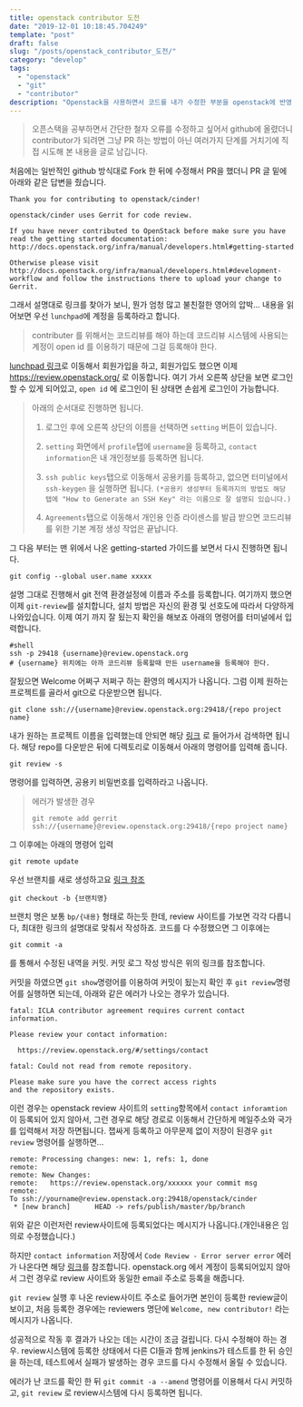 ```yaml
---
title: openstack contributor 도전
date: "2019-12-01 10:18:45.704249"
template: "post"
draft: false
slug: "/posts/openstack_contributor_도전/"
category: "develop"
tags:
  - "openstack"
  - "git"
  - "contributor"
description: "Openstack을 사용하면서 코드를 내가 수정한 부분을 openstack에 반영 했던것에 대한 정리글입니다."
---
```


>오픈스택을 공부하면서 간단한 철자 오류를 수정하고 싶어서 github에 올렸더니 contributor가 되려면 그냥 PR 하는 방법이 아닌 여러가지 단계를 거치기에 직접 시도해 본 내용을 글로 남깁니다.

처음에는 일반적인 github 방식대로 Fork 한 뒤에 수정해서 PR을 했더니 PR 글 밑에 아래와 같은 답변을 줬습니다.

```
Thank you for contributing to openstack/cinder!

openstack/cinder uses Gerrit for code review.

If you have never contributed to OpenStack before make sure you have read the getting started documentation: http://docs.openstack.org/infra/manual/developers.html#getting-started

Otherwise please visit http://docs.openstack.org/infra/manual/developers.html#development-workflow and follow the instructions there to upload your change to Gerrit.
````

그래서 설명대로 링크를 찾아가 보니, 뭔가 엄청 많고 불친절한 영어의 압박...
내용을 읽어보면 우선 `lunchpad`에 계정을 등록하라고 합니다.

>contributer 를 위해서는 코드리뷰를 해야 하는데 코드리뷰 시스템에 사용되는 계정이 open id 를 이용하기 때문에 그걸 등록해야 한다.

[lunchpad 링크](https://login.launchpad.net)로 이동해서 회원가입을 하고, 회원가입도 했으면 이제 https://review.openstack.org/ 로 이동합니다.
여기 가서 오른쪽 상단을 보면 로그인 할 수 있게 되어있고, `open id` 에 로그인이 된 상태면 손쉽게 로그인이 가능합니다.

> 아래의 순서대로 진행하면 됩니다.
> 1. 로그인 후에 오른쪽 상단의 이름을 선택하면 `setting` 버튼이 있습니다.
> 2. `setting` 화면에서 `profile`탭에 `username`을 등록하고, `contact information`은 내 개인정보를 등록하면 됩니다.
> 3. `ssh public keys`탭으로 이동해서 공용키를 등록하고, 없으면 터미널에서 `ssh-keygen` 을 실행하면 됩니다.
> `(*공용키 생성부터 등록까지의 방법도 해당 탭에 "How to Generate an SSH Key" 라는 이름으로 잘 설명되 있습니다.)`
>
> 4. `Agreements`탭으로 이동해서 개인용 인증 라이센스를 발급 받으면 코드리뷰를 위한 기본 계정 생성 작업은 끝납니다.


그 다음 부터는 맨 위에서 나온 getting-started 가이드를 보면서 다시 진행하면 됩니다.
```shell
git config --global user.name xxxxx
```
설명 그대로 진행해서 git 전역 환경설정에 이름과 주소를 등록합니다.
여기까지 했으면 이제 `git-review`를 설치합니다, 설치 방법은 자신의 환경 및 선호도에 따라서 다양하게 나와있습니다.
이제 여기 까지 잘 됬는지 확인을 해보죠 아래의 명령어를 터미널에서 입력합니다.

```shell
#shell
ssh -p 29418 {username}@review.openstack.org
# {username} 위치에는 아까 코드리뷰 등록할때 만든 username을 등록해야 한다.
```

잘됬으면 Welcome 어쩌구 저쩌구 하는 환영의 메시지가 나옵니다.
그럼 이제 원하는 프로젝트를 골라서 git으로 다운받으면 됩니다.
```shell
git clone ssh://{username}@review.openstack.org:29418/{repo project name}
```
내가 원하는 프로젝트 이름을 입력했는데 안되면 해당 [링크](https://review.openstack.org/#/admin/projects/) 로 들어가서 검색하면 됩니다.
해당 repo를 다운받은 뒤에 디렉토리로 이동해서 아래의 명령어를 입력해 줍니다.
```shell
git review -s
```
명령어를 입력하면, 공용키 비밀번호를 입력하라고 나옵니다.

> 에러가 발생한 경우
>```shell
>git remote add gerrit ssh://{username}@review.openstack.org:29418/{repo project name}
>```

그 이후에는 아래의 명령어 입력
```shell
git remote update
```
우선 브랜치를 새로 생성하고요 [링크 참조](https://docs.openstack.org/infra/manual/developers.html#starting-a-change)
```shell
git checkout -b {브랜치명}
```
브랜치 명은 보통 `bp/{내용}` 형태로 하는듯 한데, review 사이트를 가보면 각각 다릅니다, 최대한 링크의 설명대로 맞춰서 작성하죠.
코드를 다 수정했으면 그 이후에는
```shell
git commit -a
```
를 통해서 수정된 내역을 커밋. 커밋 로그 작성 방식은 위의 링크를 참조합니다.

커밋을 하였으면 `git show`명령어를 이용하여 커밋이 됬는지 확인 후 `git review`명령어를 실행하면 되는데, 
아래와 같은 에러가 나오는 경우가 있습니다.
```
fatal: ICLA contributor agreement requires current contact information.

Please review your contact information:

  https://review.openstack.org/#/settings/contact

fatal: Could not read from remote repository.

Please make sure you have the correct access rights
and the repository exists.
```

이런 경우는 openstack review 사이트의 `setting`항목에서 `contact inforamtion` 이 등록되어 있지 않아서, 그런 경우로 해당 경로로 이동해서 간단하게 메일주소와 국가를 입력해서 저장 하면됩니다.
잽싸게 등록하고 아무문제 없이 저장이 된경우 `git review` 명령어를 실행하면...
```
remote: Processing changes: new: 1, refs: 1, done
remote:
remote: New Changes:
remote:   https://review.openstack.org/xxxxxx your commit msg
remote:
To ssh://yourname@review.openstack.org:29418/openstack/cinder
 * [new branch]      HEAD -> refs/publish/master/bp/branch
 ```
위와 같은 이런저런 review사이트에 등록되었다는 메시지가 나옵니다.(개인내용은 임의로 수정했습니다.)

하지만 `contact information` 저장에서 `Code Review - Error server error` 에러가 나온다면 해당 
[링크](https://ask.openstack.org/en/question/56720/cannot-store-contact-information-when-updating-info-in-openstack-gerrit/)를 참조합니다. 
openstack.org 에서 계정이 등록되어있지 않아서 그런 경우로 review 사이트와 동일한 email 주소로 등록을 해줍니다.

`git review` 실행 후 나온 review사이트 주소로 들어가면 본인이 등록한 review글이 보이고, 
처음 등록한 경우에는 reviewers 명단에 `Welcome, new contributor!` 라는 메시지가 나옵니다. 

성공적으로 작동 후 결과가 나오는 데는 시간이 조금 걸립니다. 다시 수정해야 하는 경우.
review시스템에 등록한 상태에서 다른 CI들과 함께 jenkins가 테스트를 한 뒤 승인을 하는데,
테스트에서 실패가 발생하는 경우 코드를 다시 수정해서 올릴 수 있습니다.

에러가 난 코드를 확인 한 뒤 `git commit -a --amend` 명령어를 이용해서 다시 커밋하고,
`git review` 로 review시스템에 다시 등록하면 됩니다.
